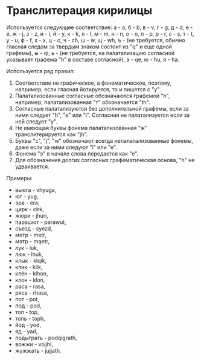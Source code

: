 Транслитерация кирилицы
======================= 

Используется следующее соответствие:
а - a, б - b, в - v, г - g, д - d, е - e, ж - j, з - z, и - i, й - y, к - k, л - l, м - m, н - n, о - o, п - p, р - r, с - s, т - t, у - u, ф - f, х - x, ц - c, ч - ch, ш - w, щ - wh, ъ - (не требуется, обычно гласная следом за твердым знаком состоит из "q" и еще одной графемы), ы - qi, ь - (не требуется, на палатализацию согласной указывает графема "h" в составе согласной), э - qe, ю - hu, я - ha. 

Используется ряд правил:

1. Соответствие не графическое, а фонематическое, поэтому, например, если гласная йотируется, то и пишется с "y".
2. Палатализованные согласные обозначаются графемой "h", например, палатализованная "т" обозначается "th".
3. Согласные палатализуются без дополнительной графемы, если за ними следует "h", "e" или "i". Согласная не палатализуется если за ней следует "y".
4. Не имеющая буквы фонема палатализованная "ж" транслитерируется как "jh".
5. Буквы "c", "j", "w" обозначают всегда непалатализованные фонемы, даже если за ними следуют "i" или "e".
6. Фонема "э" в начале слова передается как "е".
7. Для обозначения долгих согласных графематическая основа, "h" не удваивается.

Примеры:

- вьюга - vhyuga,
- юг - yug,
- эра - era,
- цирк - cirk,
- жюри - jhuri,
- парашют - parawut,
- съезд - syezd,
- метр - metr,
- мэтр - mqetr,
- лук - luk,
- люк - lhuk,
- клык - klqik,
- клик - klik,
- клён - klhon,
- клон - klon,
- раса - rasa,
- ряса - rhasa,
- пот - pot,
- под - pod,
- топ - top,
- топь - toph,
- йод - yod,
- яд - yad,
- подыграть - podqigrath,
- вожжи - vojjhi,
- жужжать - jujjath.